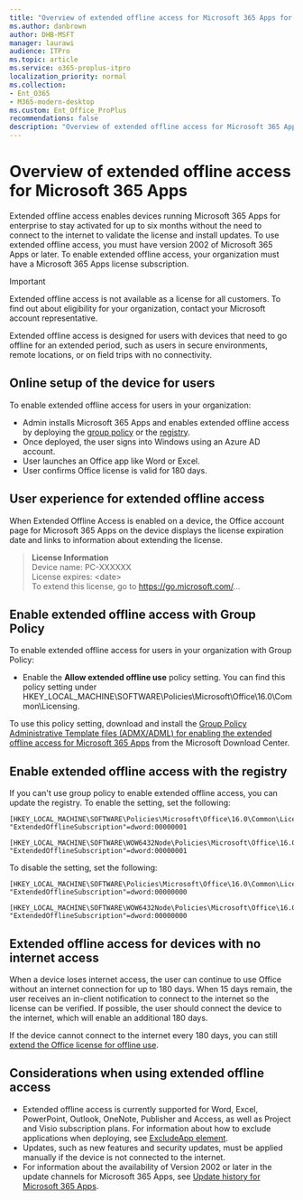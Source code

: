 ```yaml
---
title: "Overview of extended offline access for Microsoft 365 Apps for enterprise"
ms.author: danbrown
author: DHB-MSFT
manager: laurawi
audience: ITPro
ms.topic: article
ms.service: o365-proplus-itpro
localization_priority: normal
ms.collection: 
- Ent_O365
- M365-modern-desktop
ms.custom: Ent_Office_ProPlus
recommendations: false
description: "Overview of extended offline access for Microsoft 365 Apps."
---
```


# Overview of extended offline access for Microsoft 365 Apps

Extended offline access enables devices running Microsoft 365 Apps for enterprise to stay activated for up to six months without the need to connect to the internet to validate the license and install updates. To use extended offline access, you must have version 2002 of Microsoft 365 Apps or later. To enable extended offline access, your organization must have a Microsoft 365 Apps license subscription.

> [!IMPORTANT]
> Extended offline access is not available as a license for all customers. To find out about eligibility for your organization, contact your Microsoft account representative.

Extended offline access is designed for users with devices that need to go offline for an extended period, such as users in secure environments, remote locations, or on field trips with no connectivity. 

## Online setup of the device for users

To enable extended offline access for users in your organization:
- Admin installs Microsoft 365 Apps and enables extended offline access by deploying the [group policy](#enable-extended-offline-access-with-group-policy) or the [registry](#enable-extended-offline-access-with-the-registry).
- Once deployed, the user signs into Windows using an Azure AD account.
- User launches an Office app like Word or Excel.
- User confirms Office license is valid for 180 days.

## User experience for extended offline access

When Extended Offline Access is enabled on a device, the Office account page for Microsoft 365 Apps on the device displays the license expiration date and links to information about extending the license.

> **License Information**  
Device name: PC-XXXXXX  
License expires: \<date\>  
To extend this license, go to https://go.microsoft.com/...  


## Enable extended offline access with Group Policy

To enable extended offline access for users in your organization with Group Policy:

- Enable the **Allow extended offline use** policy setting. You can find this policy setting under HKEY_LOCAL_MACHINE\SOFTWARE\Policies\Microsoft\Office\16.0\Common\Licensing.

To use this policy setting, download and install the [Group Policy Administrative Template files (ADMX/ADML) for enabling the extended offline access for Microsoft 365 Apps](https://download.microsoft.com/download/5/6/c/56ce6724-dbdf-4794-819c-470077b6f6b0/Group_Policy.zip) from the Microsoft Download Center.

## Enable extended offline access with the registry

If you can't use group policy to enable extended offline access, you can update the registry. To enable the setting, set the following:

```console
[HKEY_LOCAL_MACHINE\SOFTWARE\Policies\Microsoft\Office\16.0\Common\Licensing]
"ExtendedOfflineSubscription"=dword:00000001
    
[HKEY_LOCAL_MACHINE\SOFTWARE\WOW6432Node\Policies\Microsoft\Office\16.0\Common\Licensing]
"ExtendedOfflineSubscription"=dword:00000001
```

To disable the setting, set the following:

```console
[HKEY_LOCAL_MACHINE\SOFTWARE\Policies\Microsoft\Office\16.0\Common\Licensing]
"ExtendedOfflineSubscription"=dword:00000000
    
[HKEY_LOCAL_MACHINE\SOFTWARE\WOW6432Node\Policies\Microsoft\Office\16.0\Common\Licensing]
"ExtendedOfflineSubscription"=dword:00000000
```

## Extended offline access for devices with no internet access

When a device loses internet access, the user can continue to use Office without an internet connection for up to 180 days.  When 15 days remain, the user receives an in-client notification to connect to the internet so the license can be verified. If possible, the user should connect the device to the internet, which will enable an additional 180 days. 

If the device cannot connect to the internet every 180 days, you can still [extend the Office license for offline use](https://support.microsoft.com/office/extend-your-office-license-for-offline-use-06de5162-e230-4ce6-83bb-e6f06190a8f5).

## Considerations when using extended offline access

- Extended offline access is currently supported for Word, Excel, PowerPoint, Outlook, OneNote, Publisher and Access, as well as Project and Visio subscription plans. For information about how to exclude applications when deploying, see [ExcludeApp element](office-deployment-tool-configuration-options.md#excludeapp-element). 
- Updates, such as new features and security updates, must be applied manually if the device is not connected to the internet.
- For information about the availability of Version 2002 or later in the update channels for Microsoft 365 Apps, see [Update history for Microsoft 365 Apps](/officeupdates/update-history-office365-proplus-by-date).